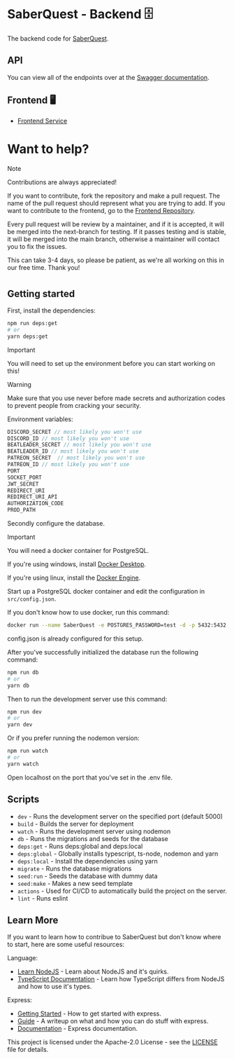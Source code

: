 # SaberQuest - Backend 🗄️

The backend code for [SaberQuest](https://saberquest.xyz).

## API

You can view all of the endpoints over at the [Swagger documentation](https://dev.saberquest.xyz/docs).

## Frontend 🖥️
- [Frontend Service](https://github.com/Saber-Quest/SaberQuest-frontend)

# Want to help?

> [!NOTE]
> Contributions are always appreciated!
> 
> If you want to contribute, fork the repository and make a pull request.
> The name of the pull request should represent what you are trying to add.
> If you want to contribute to the frontend, go to the [Frontend Repository](https://github.com/Saber-Quest/SaberQuest-frontend).
>
> Every pull request will be review by a maintainer, and if it is accepted, it will be merged into the next-branch for testing.
> If it passes testing and is stable, it will be merged into the main branch, otherwise a maintainer will contact you to fix the issues.
>
> This can take 3-4 days, so please be patient, as we're all working on this in our free time. Thank you!
#
## Getting started

First, install the dependencies:

```bash
npm run deps:get
# or
yarn deps:get
```

> [!IMPORTANT]
> You will need to set up the environment before you can start working on this!

> [!WARNING]
> Make sure that you use never before made secrets and authorization codes
> to prevent people from cracking your security.

Environment variables:
```js
DISCORD_SECRET // most likely you won't use
DISCORD_ID // most likely you won't use
BEATLEADER_SECRET // most likely you won't use
BEATLEADER_ID // most likely you won't use
PATREON_SECRET  // most likely you won't use
PATREON_ID // most likely you won't use
PORT
SOCKET_PORT
JWT_SECRET
REDIRECT_URI
REDIRECT_URI_API
AUTHORIZATION_CODE
PROD_PATH
```

Secondly configure the database.

> [!IMPORTANT]
> You will need a docker container for PostgreSQL.
>
> If you're using windows, install [Docker Desktop](https://www.docker.com/products/docker-desktop/).
>
> If you're using linux, install the [Docker Engine](https://docs.docker.com/desktop/install/linux-install/).

Start up a PostgreSQL docker container and edit the configuration in `src/config.json`.

If you don't know how to use docker, run this command:

```bash
docker run --name SaberQuest -e POSTGRES_PASSWORD=test -d -p 5432:5432 postgres
```

config.json is already configured for this setup.

After you've successfully initialized the database run the following command:

```bash
npm run db
# or
yarn db
```

Then to run the development server use this command:

```bash
npm run dev
# or
yarn dev
```

Or if you prefer running the nodemon version:

```bash
npm run watch
# or 
yarn watch
```

Open localhost on the port that you've set in the .env file.

## Scripts

- `dev` - Runs the development server on the specified port (default 5000)
- `build` - Builds the server for deployment
- `watch` - Runs the development server using nodemon
- `db` - Runs the migrations and seeds for the database
- `deps:get` - Runs deps:global and deps:local
- `deps:global` - Globally installs typescript, ts-node, nodemon and yarn
- `deps:local` - Install the dependencies using yarn
- `migrate` - Runs the database migrations
- `seed:run` - Seeds the database with dummy data
- `seed:make` - Makes a new seed template
- `actions` - Used for CI/CD to automatically build the project on the server.
- `lint` - Runs eslint

## Learn More

If you want to learn how to contribue to SaberQuest but don't know where to start, here are some useful resources:

Language:

- [Learn NodeJS](https://www.w3schools.com/nodejs/default.asp) - Learn about NodeJS and it's quirks.
- [TypeScript Documentation](https://www.typescriptlang.org/docs/) - Learn how TypeScript differs from NodeJS and how to use it's types.

Express:

- [Getting Started](https://www.typescriptlang.org/docs/) - How to get started with express.
- [Guide](https://expressjs.com/en/guide/routing.html) - A writeup on what and how you can do stuff with express.
- [Documentation](https://expressjs.com/en/4x/api.html) - Express documentation.

This project is licensed under the Apache-2.0 License - see the [LICENSE](LICENSE) file for details.